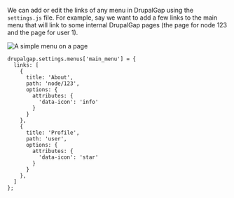 We can add or edit the links of any menu in DrupalGap using the `settings.js` file. For example, say we want to add a few links to the main menu that will link to some internal DrupalGap pages (the page for node 123 and the page for user 1).

![A simple menu on a page](http://drupalgap.org/sites/default/files/about-profile.png)

```
drupalgap.settings.menus['main_menu'] = {
  links: [
    {
      title: 'About',
      path: 'node/123',
      options: {
        attributes: {
          'data-icon': 'info'
        }
      }
    },
    {
      title: 'Profile',
      path: 'user',
      options: {
        attributes: {
          'data-icon': 'star'
        }
      }
    },
  ]
};
```